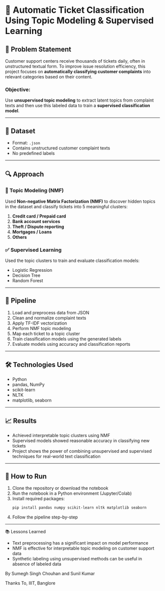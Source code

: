 # 🧾 Automatic Ticket Classification Using Topic Modeling & Supervised Learning

## 📌 Problem Statement

Customer support centers receive thousands of tickets daily, often in unstructured textual form. To improve issue resolution efficiency, this project focuses on **automatically classifying customer complaints** into relevant categories based on their content.

### Objective:
Use **unsupervised topic modeling** to extract latent topics from complaint texts and then use this labeled data to train a **supervised classification model**.

---

## 📂 Dataset

- Format: `.json`
- Contains unstructured customer complaint texts
- No predefined labels

---

## 🔍 Approach

### 🧠 Topic Modeling (NMF)
Used **Non-negative Matrix Factorization (NMF)** to discover hidden topics in the dataset and classify tickets into 5 meaningful clusters:

1. **Credit card / Prepaid card**
2. **Bank account services**
3. **Theft / Dispute reporting**
4. **Mortgages / Loans**
5. **Others**

### ✅ Supervised Learning
Used the topic clusters to train and evaluate classification models:
- Logistic Regression
- Decision Tree
- Random Forest

---

## 🔁 Pipeline

1. Load and preprocess data from JSON
2. Clean and normalize complaint texts
3. Apply TF-IDF vectorization
4. Perform NMF topic modeling
5. Map each ticket to a topic cluster
6. Train classification models using the generated labels
7. Evaluate models using accuracy and classification reports

---

## 🛠️ Technologies Used

- Python
- pandas, NumPy
- scikit-learn
- NLTK
- matplotlib, seaborn

---

## 📈 Results

- Achieved interpretable topic clusters using NMF
- Supervised models showed reasonable accuracy in classifying new tickets
- Project shows the power of combining unsupervised and supervised techniques for real-world text classification

---

## 📎 How to Run

1. Clone the repository or download the notebook
2. Run the notebook in a Python environment (Jupyter/Colab)
3. Install required packages:
   ```bash
   pip install pandas numpy scikit-learn nltk matplotlib seaborn
   ```
4. Follow the pipeline step-by-step

---

📚 Lessons Learned

- Text preprocessing has a significant impact on model performance
- NMF is effective for interpretable topic modeling on customer support data
- Synthetic labeling using unsupervised methods can be useful in absence of labeled data

By
Sumegh Singh Chouhan and Sunil Kumar

Thanks To,
IIIT, Banglore
